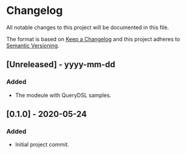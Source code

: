# Changelog

All notable changes to this project will be documented in this file.

The format is based on [Keep a Changelog](http://keepachangelog.com/) and this project adheres to [Semantic Versioning](http://semver.org/).

## [Unreleased] - yyyy-mm-dd

### Added

- The modeule with QueryDSL samples.

## [0.1.0] - 2020-05-24

### Added
- Initial project commit.